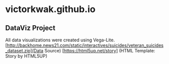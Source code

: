 # victorkwak.github.io
DataViz Project
---------------
All data visualizations were created using Vega-Lite.
[http://backhome.news21.com/static/interactives/suicides/veteran_suicides_dataset.zip](Data Source)
[https://html5up.net/story] (HTML Template: Story by HTML5UP)
